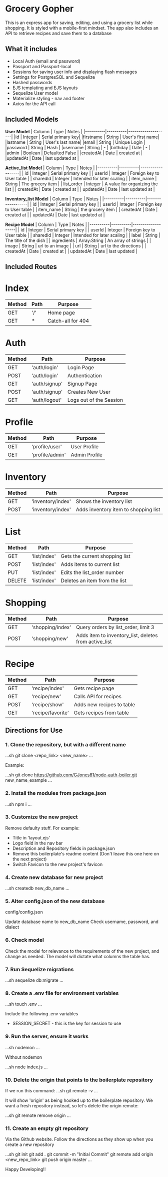 # Grocery Gopher

This is an express app for saving, editing, and using a grocery list while shopping. It is styled with a mobile-first mindset. The app also includes an API to retrieve recipes and save them to a database

## What it includes

* Local Auth (email and password)
* Passport and Passport-local
* Sessions for saving user info and displaying flash messages
* Settings for PostgresSQL and Sequelize
* Hashed passwords
* EJS templating and EJS layouts
* Sequelize User model
* Materialize styling - nav and footer
* Axios for the API call

## Included Models

**User Model**
| Column | Type | Notes |
|----------|----------|--------------------|
|id | Integer | Serial primary key|
|firstname  | String  | User's first name|
|lastname | String  | User's last name|
|email |  String  | Unique Login  |
|password | String  | Hash  |
|username | String  | - |
|birthday | Date  | - |
|admin  | Boolean | Defaulted False |
|createdAt  | Date  | created at  |
|updatedAt  | Date  | last updated at |

**Active_list Model**
| Column  | Type  | Notes |
|----------|----------|------------------|
| id  | Integer | Serial primary key  |
| userId  | Integer | Foreign key to User table |
| sharedId  | Integer | Intended for later scaling  |
| item_name | String  | The grocery item  |
| list_order  | Integer | A value for organizing the list |
| createdAt | Date  | created at  |
| updatedAt | Date  | last updated at |

**Inventory_list Model**
| Column  | Type  | Notes |
|----------|----------|------------------|
| id  | Integer | Serial primary key  |
| userId  | Integer | Foreign key to User table |
| item_name | String  | the grocery item  |
| createdAt  | Date  | created at  |
| updatedAt | Date  | last updated at |

**Recipe Model**
| Column  | Type  | Notes |
|----------|----------|-------------------|
| id  | Integer | Serial primary key  |
| userId  | Integer | Foreign key to User table |
| sharedId  | Integer | Intended for later scaling  |
| label | String  | The title of the dish |
| ingredients | Array:String  | An array of strings |
| image | String  | url to an image |
| url | String  | url to the directions   |
| createdAt | Date  | created at  |
| updatedAt | Date  | last updated  |



## Included Routes 
# Index
| Method  | Path  | Purpose |
|----------|----------|---------------------|
|GET  | '/' | Home page |
|GET  | * | Catch-all for 404|

# Auth
|Method | Path  | Purpose |
|----------|-----------|------------|
|GET  | 'auth/login'| Login Page  |
|POST | 'auth/login'  | Authentication  |
|GET  | 'auth/signup' | Signup Page |
|POST | 'auth/signup' | Creates New User  |
|GET  | 'auth/logout' | Logs out of the Session|

# Profile
|Method | Path  | Purpose |
|----------|----------|--------------------|
|GET  | 'profile/user'  | User Profile  |
|GET  | 'profile/admin' | Admin Profile |

# Inventory
| Method  | Path  | Purpose |
|----------|----------|---------------------|
| GET | 'inventory/index' | Shows the inventory list|
| POST  | 'inventory/index' | Adds inventory item to shopping list|

# List
| Method  | Path  | Purpose |
|----------|----------|--------------------|
| GET | 'list/index'  | Gets the current shopping list|
| POST  | 'list/index'  | Adds items to current list  |
| PUT   | 'list/index'  | Edits the list_order number |
| DELETE  | 'list/index'  | Deletes an item from the list|

# Shopping
| Method  | Path  | Purpose |
|----------|----------|--------------------|
| GET | 'shopping/index'  | Query orders by list_order, limit 3|
| POST  | 'shopping/new'  |Adds item to inventory_list, deletes from active_list|

# Recipe
| Method  | Path  | Purpose |
|----------|----------|--------------------|
| GET | 'recipe/index'  | Gets recipe page  |
| GET | 'recipe/new'  | Calls API for recipes |
| POST  | 'recipe/show' | Adds new recipes to table |
| GET | 'recipe/favorite' | Gets recipes from table |


## Directions for Use

### 1. Clone the repository, but with a different name

...sh
git clone <repo_link> <new_name>
...

Example:

...sh
git clone https://github.com/GJones81/node-auth-boiler.git new_name_example
...

### 2. Install the modules from package.json

...sh
npm i
...

### 3. Customize the new project 

Remove defaulty stuff. For example:

* Title in 'layout.ejs'
* Logo field in the nav bar
* Description and Repository fields in package.json
* Remove this boilerplate's readme content (Don't leave this one here on the next project)
* Switch Favicon to the new project's favicon

### 4. Create new database for new project 

...sh
createdb new_db_name
...

### 5. Alter config.json of the new database

config/config.json

Update database name to new_db_name
Check username, password, and dialect

### 6. Check model 

Check the model for relevance to the requirements of the new project, and change as
needed. The model will dictate what columns the table has.

### 7. Run Sequelize migrations

...sh
sequelize db:migrate
...

### 8. Create a .env file for environment variables

...sh
touch .env
...

Include the following .env variables

* SESSION_SECRET  - this is the key for session to use

### 9. Run the server, ensure it works

...sh
nodemon
...

Without nodemon

...sh
node index.js
...

### 10. Delete the origin that points to the boilerplate repository

If we run this command:
...sh
git remote -v
...

It will show 'origin' as being hooked up to the boilerplate repository. We want a fresh
repository instead, so let's delete the origin remote:

...sh
git remote remove origin
...

### 11. Create an empty git repository

Via the Github website. Follow the directions as they show up when you create a new
repository

...sh
git init
git add .
git commit -m "Initial Commit"
git remote add origin <new_repo_link>
git push origin master
...

Happy Developing!!
